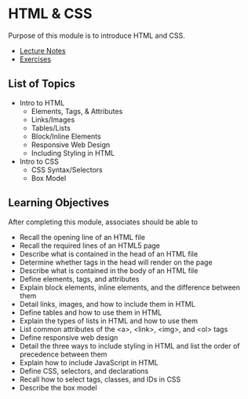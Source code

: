 # HTML & CSS

Purpose of this module is to introduce HTML and CSS.

* [Lecture Notes](<./LNHTML & CSS.md>)
* [Exercises]()

## List of Topics

* Intro to HTML
  * Elements, Tags, & Attributes
  * Links/Images
  * Tables/Lists
  * Block/Inline Elements
  * Responsive Web Design
  * Including Styling in HTML
* Intro to CSS
  * CSS Syntax/Selectors
  * Box Model

## Learning Objectives

After completing this module, associates should be able to

* Recall the opening line of an HTML file
* Recall the required lines of an HTML5 page
* Describe what is contained in the head of an HTML file
* Determine whether tags in the head will render on the page
* Describe what is contained in the body of an HTML file
* Define elements, tags, and attributes
* Explain block elements, inline elements, and the difference between them
* Detail links, images, and how to include them in HTML
* Define tables and how to use them in HTML
* Explain the types of lists in HTML and how to use them
* List common attributes of the \<a>, \<link>, \<img>, and \<ol> tags
* Define responsive web design
* Detail the three ways to include styling in HTML and list the order of precedence between them
* Explain how to include JavaScript in HTML
* Define CSS, selectors, and declarations
* Recall how to select tags, classes, and IDs in CSS
* Describe the box model
